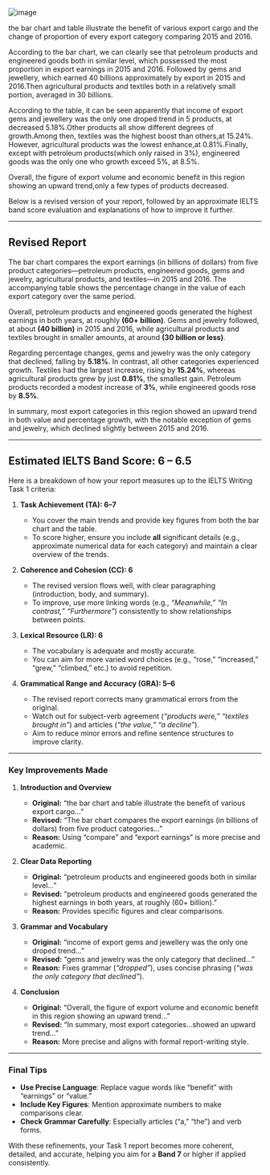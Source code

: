 ![image](https://github.com/user-attachments/assets/35b4e32c-1756-4c50-bf2a-1af5668f43ed)


the bar chart and table illustrate the benefit of various export cargo and the change of proportion of every export category comparing 2015 and 2016.


According to the bar chart, we can clearly see that  petroleum products and engineered goods both in similar level, which possessed the most proportion in export earnings in 2015 and 2016. Followed by gems and jewellery, which earned 40 billions approximately by export in 2015 and 2016.Then agricultural products and textiles both  in a relatively small portion, averaged in 30 billions.


According to the table, it can be seen apparently that income of export gems and jewellery was the only one droped trend in 5 products, at decreased 5.18%.Other products all show different degrees of growth.Among then, textiles was the highest boost than others,at 15.24%. However, agricultural products was the lowest enhance,at 0.81%.Finally, except with petroleum products(which only raised in 3%), engineered goods was the only one who growth exceed 5%, at 8.5%.


Overall, the figure of export volume and economic benefit in this region showing an upward trend,only a few types of products decreased.

Below is a revised version of your report, followed by an approximate IELTS band score evaluation and explanations of how to improve it further.

---

## **Revised Report**

The bar chart compares the export earnings (in billions of dollars) from five product categories—petroleum products, engineered goods, gems and jewelry, agricultural products, and textiles—in 2015 and 2016. The accompanying table shows the percentage change in the value of each export category over the same period.

Overall, petroleum products and engineered goods generated the highest earnings in both years, at roughly **\(60+ billion\)**. Gems and jewelry followed, at about **\(40 billion\)** in 2015 and 2016, while agricultural products and textiles brought in smaller amounts, at around **\(30 billion or less\)**.

Regarding percentage changes, gems and jewelry was the only category that declined, falling by **5.18%**. In contrast, all other categories experienced growth. Textiles had the largest increase, rising by **15.24%**, whereas agricultural products grew by just **0.81%**, the smallest gain. Petroleum products recorded a modest increase of **3%**, while engineered goods rose by **8.5%**.

In summary, most export categories in this region showed an upward trend in both value and percentage growth, with the notable exception of gems and jewelry, which declined slightly between 2015 and 2016.

---

## **Estimated IELTS Band Score: 6 – 6.5**

Here is a breakdown of how your report measures up to the IELTS Writing Task 1 criteria:

1. **Task Achievement (TA): 6–7**  
   - You cover the main trends and provide key figures from both the bar chart and the table.  
   - To score higher, ensure you include **all** significant details (e.g., approximate numerical data for each category) and maintain a clear overview of the trends.

2. **Coherence and Cohesion (CC): 6**  
   - The revised version flows well, with clear paragraphing (introduction, body, and summary).  
   - To improve, use more linking words (e.g., *“Meanwhile,” “In contrast,” “Furthermore”*) consistently to show relationships between points.

3. **Lexical Resource (LR): 6**  
   - The vocabulary is adequate and mostly accurate.  
   - You can aim for more varied word choices (e.g., “rose,” “increased,” “grew,” “climbed,” etc.) to avoid repetition.

4. **Grammatical Range and Accuracy (GRA): 5–6**  
   - The revised report corrects many grammatical errors from the original.  
   - Watch out for subject-verb agreement (*“products were,” “textiles brought in”*) and articles (*“the value,” “a decline”*).  
   - Aim to reduce minor errors and refine sentence structures to improve clarity.

---

### **Key Improvements Made**

1. **Introduction and Overview**  
   - **Original:** “the bar chart and table illustrate the benefit of various export cargo...”  
   - **Revised:** “The bar chart compares the export earnings (in billions of dollars) from five product categories...”  
   - **Reason:** Using “compare” and “export earnings” is more precise and academic.

2. **Clear Data Reporting**  
   - **Original:** “petroleum products and engineered goods both in similar level...”  
   - **Revised:** “petroleum products and engineered goods generated the highest earnings in both years, at roughly (60+ billion).”  
   - **Reason:** Provides specific figures and clear comparisons.

3. **Grammar and Vocabulary**  
   - **Original:** “income of export gems and jewellery was the only one droped trend...”  
   - **Revised:** “gems and jewelry was the only category that declined...”  
   - **Reason:** Fixes grammar (*“dropped”*), uses concise phrasing (*“was the only category that declined”*).

4. **Conclusion**  
   - **Original:** “Overall, the figure of export volume and economic benefit in this region showing an upward trend...”  
   - **Revised:** “In summary, most export categories...showed an upward trend...”  
   - **Reason:** More precise and aligns with formal report-writing style.

---

### **Final Tips**

- **Use Precise Language**: Replace vague words like “benefit” with “earnings” or “value.”  
- **Include Key Figures**: Mention approximate numbers to make comparisons clear.  
- **Check Grammar Carefully**: Especially articles (“a,” “the”) and verb forms.  

With these refinements, your Task 1 report becomes more coherent, detailed, and accurate, helping you aim for a **Band 7** or higher if applied consistently.
